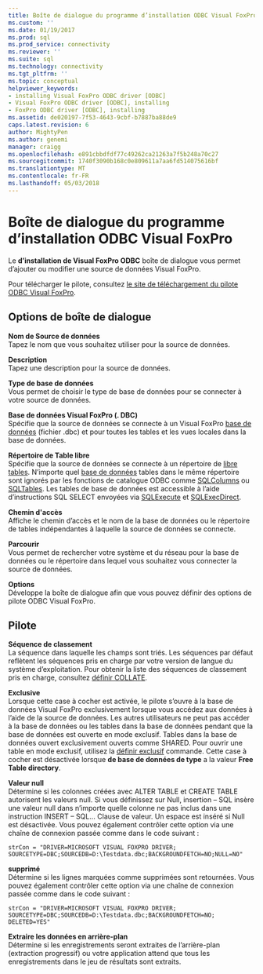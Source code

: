 ```yaml
---
title: Boîte de dialogue du programme d’installation ODBC Visual FoxPro | Documents Microsoft
ms.custom: ''
ms.date: 01/19/2017
ms.prod: sql
ms.prod_service: connectivity
ms.reviewer: ''
ms.suite: sql
ms.technology: connectivity
ms.tgt_pltfrm: ''
ms.topic: conceptual
helpviewer_keywords:
- installing Visual FoxPro ODBC driver [ODBC]
- Visual FoxPro ODBC driver [ODBC], installing
- FoxPro ODBC driver [ODBC], installing
ms.assetid: de020197-7f53-4643-9cbf-b7887ba88de9
caps.latest.revision: 6
author: MightyPen
ms.author: genemi
manager: craigg
ms.openlocfilehash: e891cbbdfdf77c49262ca21263a7f5b248a70c27
ms.sourcegitcommit: 1740f3090b168c0e809611a7aa6fd514075616bf
ms.translationtype: MT
ms.contentlocale: fr-FR
ms.lasthandoff: 05/03/2018
---
```

# <a name="odbc-visual-foxpro-setup-dialog-box"></a>Boîte de dialogue du programme d’installation ODBC Visual FoxPro
Le **d’installation de Visual FoxPro ODBC** boîte de dialogue vous permet d’ajouter ou modifier une source de données Visual FoxPro.  
  
 Pour télécharger le pilote, consultez [le site de téléchargement du pilote ODBC Visual FoxPro](http://go.microsoft.com/fwlink/?LinkId=121318).  
  
## <a name="dialog-box-options"></a>Options de boîte de dialogue  
 **Nom de Source de données**  
 Tapez le nom que vous souhaitez utiliser pour la source de données.  
  
 **Description**  
 Tapez une description pour la source de données.  
  
 **Type de base de données**  
 Vous permet de choisir le type de base de données pour se connecter à votre source de données.  
  
 **Base de données Visual FoxPro (. DBC)**  
 Spécifie que la source de données se connecte à un Visual FoxPro [base de données](../../odbc/microsoft/visual-foxpro-terminology.md) (fichier .dbc) et pour toutes les tables et les vues locales dans la base de données.  
  
 **Répertoire de Table libre**  
 Spécifie que la source de données se connecte à un répertoire de [libre tables](../../odbc/microsoft/visual-foxpro-terminology.md). N’importe quel [base de données](../../odbc/microsoft/visual-foxpro-terminology.md) tables dans le même répertoire sont ignorés par les fonctions de catalogue ODBC comme [SQLColumns](../../odbc/microsoft/sqlcolumns-visual-foxpro-odbc-driver.md) ou [SQLTables](../../odbc/microsoft/sqltables-visual-foxpro-odbc-driver.md). Les tables de base de données est accessible à l’aide d’instructions SQL SELECT envoyées via [SQLExecute](../../odbc/microsoft/sqlexecute-visual-foxpro-odbc-driver.md) et [SQLExecDirect](../../odbc/microsoft/sqlexecdirect-visual-foxpro-odbc-driver.md).  
  
 **Chemin d'accès**  
 Affiche le chemin d’accès et le nom de la base de données ou le répertoire de tables indépendantes à laquelle la source de données se connecte.  
  
 **Parcourir**  
 Vous permet de rechercher votre système et du réseau pour la base de données ou le répertoire dans lequel vous souhaitez vous connecter la source de données.  
  
 **Options**  
 Développe la boîte de dialogue afin que vous pouvez définir des options de pilote ODBC Visual FoxPro.  
  
## <a name="driver"></a>Pilote  
 **Séquence de classement**  
 La séquence dans laquelle les champs sont triés. Les séquences par défaut reflètent les séquences pris en charge par votre version de langue du système d’exploitation. Pour obtenir la liste des séquences de classement pris en charge, consultez [définir COLLATE](../../odbc/microsoft/set-collate-command.md).  
  
 **Exclusive**  
 Lorsque cette case à cocher est activée, le pilote s’ouvre à la base de données Visual FoxPro exclusivement lorsque vous accédez aux données à l’aide de la source de données. Les autres utilisateurs ne peut pas accéder à la base de données ou les tables dans la base de données pendant que la base de données est ouverte en mode exclusif. Tables dans la base de données ouvert exclusivement ouverts comme SHARED. Pour ouvrir une table en mode exclusif, utilisez la [définir exclusif](../../odbc/microsoft/set-exclusive-command.md) commande. Cette case à cocher est désactivée lorsque **de base de données de type** a la valeur **Free Table directory**.  
  
 **Valeur null**  
 Détermine si les colonnes créées avec ALTER TABLE et CREATE TABLE autorisent les valeurs null. Si vous définissez sur Null, insertion – SQL insère une valeur null dans n’importe quelle colonne ne pas inclus dans une instruction INSERT – SQL... Clause de valeur. Un espace est inséré si Null est désactivée. Vous pouvez également contrôler cette option via une chaîne de connexion passée comme dans le code suivant :  
  
```  
strCon = "DRIVER=MICROSOFT VISUAL FOXPRO DRIVER;  
SOURCETYPE=DBC;SOURCEDB=D:\Testdata.dbc;BACKGROUNDFETCH=NO;NULL=NO"  
```  
  
 **supprimé**  
 Détermine si les lignes marquées comme supprimées sont retournées. Vous pouvez également contrôler cette option via une chaîne de connexion passée comme dans le code suivant :  
  
```  
strCon = "DRIVER=MICROSOFT VISUAL FOXPRO DRIVER;  
SOURCETYPE=DBC;SOURCEDB=D:\Testdata.dbc;BACKGROUNDFETCH=NO;  
DELETED=YES"  
```  
  
 **Extraire les données en arrière-plan**  
 Détermine si les enregistrements seront extraites de l’arrière-plan (extraction progressif) ou votre application attend que tous les enregistrements dans le jeu de résultats sont extraits.
